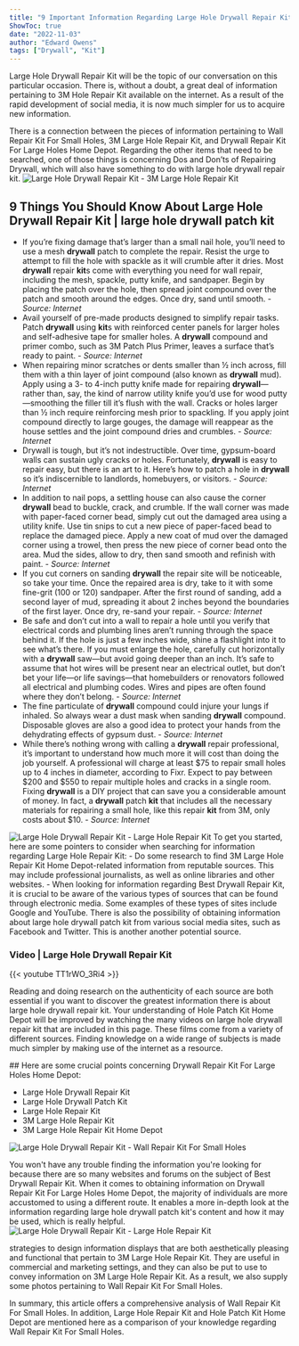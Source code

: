 ```yaml
---
title: "9 Important Information Regarding Large Hole Drywall Repair Kit"
ShowToc: true 
date: "2022-11-03"
author: "Edward Owens" 
tags: ["Drywall", "Kit"]
---
```


Large Hole Drywall Repair Kit will be the topic of our conversation on this particular occasion. There is, without a doubt, a great deal of information pertaining to 3M Hole Repair Kit available on the internet. As a result of the rapid development of social media, it is now much simpler for us to acquire new information.

There is a connection between the pieces of information pertaining to Wall Repair Kit For Small Holes, 3M Large Hole Repair Kit, and Drywall Repair Kit For Large Holes Home Depot. Regarding the other items that need to be searched, one of those things is concerning Dos and Don’ts of Repairing Drywall, which will also have something to do with large hole drywall repair kit.
<img loading="lazy" src="http://media.askbuild.com/legacy/702.jpg" onerror="this.onerror=null;this.src='https://blogger.googleusercontent.com/img/a/AVvXsEhe7F7TRXHtjiKvHb5vS7DmnxvpHiDyoYyYvm1nHB3Qp2_w3BnM6A2eq4v7FYxCC9bfZt3a9vIMtAYEKUiaDQbHMg-ViyGmRIj39MLp0bGFfgfYw1Dc9q_H-T0wiTm3l0Uq42dETrN9eC8aGJ9_IORZsxST1AcLR7np1koOfcc7tnHa4S8Mwz_xD9d0=s16000';" alt="Large Hole Drywall Repair Kit - 3M Large Hole Repair Kit" >

## 9 Things You Should Know About Large Hole Drywall Repair Kit | large hole drywall patch kit
-   If you’re fixing damage that’s larger than a small nail hole, you’ll need to use a mesh **drywall** patch to complete the repair. Resist the urge to attempt to fill the hole with spackle as it will crumble after it dries. Most **drywall** repair **kit**s come with everything you need for wall repair, including the mesh, spackle, putty knife, and sandpaper. Begin by placing the patch over the hole, then spread joint compound over the patch and smooth around the edges. Once dry, sand until smooth. - <cite>Source: Internet</cite>
-   Avail yourself of pre-made products designed to simplify repair tasks. Patch **drywall** using **kit**s with reinforced center panels for larger holes and self-adhesive tape for smaller holes. A **drywall** compound and primer combo, such as 3M Patch Plus Primer, leaves a surface that’s ready to paint. - <cite>Source: Internet</cite>
-   When repairing minor scratches or dents smaller than ½ inch across, fill them with a thin layer of joint compound (also known as **drywall** mud). Apply using a 3- to 4-inch putty knife made for repairing **drywall**—rather than, say, the kind of narrow utility knife you’d use for wood putty—smoothing the filler till it’s flush with the wall. Cracks or holes larger than ½ inch require reinforcing mesh prior to spackling. If you apply joint compound directly to large gouges, the damage will reappear as the house settles and the joint compound dries and crumbles. - <cite>Source: Internet</cite>
-   Drywall is tough, but it’s not indestructible. Over time, gypsum-board walls can sustain ugly cracks or holes. Fortunately, **drywall** is easy to repair easy, but there is an art to it. Here’s how to patch a hole in **drywall** so it’s indiscernible to landlords, homebuyers, or visitors. - <cite>Source: Internet</cite>
-   In addition to nail pops, a settling house can also cause the corner **drywall** bead to buckle, crack, and crumble. If the wall corner was made with paper-faced corner bead, simply cut out the damaged area using a utility knife. Use tin snips to cut a new piece of paper-faced bead to replace the damaged piece. Apply a new coat of mud over the damaged corner using a trowel, then press the new piece of corner bead onto the area. Mud the sides, allow to dry, then sand smooth and refinish with paint. - <cite>Source: Internet</cite>
-   If you cut corners on sanding **drywall** the repair site will be noticeable, so take your time. Once the repaired area is dry, take to it with some fine-grit (100 or 120) sandpaper. After the first round of sanding, add a second layer of mud, spreading it about 2 inches beyond the boundaries of the first layer. Once dry, re-sand your repair. - <cite>Source: Internet</cite>
-   Be safe and don’t cut into a wall to repair a hole until you verify that electrical cords and plumbing lines aren’t running through the space behind it. If the hole is just a few inches wide, shine a flashlight into it to see what’s there. If you must enlarge the hole, carefully cut horizontally with a **drywall** saw—but avoid going deeper than an inch. It’s safe to assume that hot wires will be present near an electrical outlet, but don’t bet your life—or life savings—that homebuilders or renovators followed all electrical and plumbing codes. Wires and pipes are often found where they don’t belong. - <cite>Source: Internet</cite>
-   The fine particulate of **drywall** compound could injure your lungs if inhaled. So always wear a dust mask when sanding **drywall** compound. Disposable gloves are also a good idea to protect your hands from the dehydrating effects of gypsum dust. - <cite>Source: Internet</cite>
-   While there’s nothing wrong with calling a **drywall** repair professional, it’s important to understand how much more it will cost than doing the job yourself. A professional will charge at least $75 to repair small holes up to 4 inches in diameter, according to Fixr. Expect to pay between $200 and $550 to repair multiple holes and cracks in a single room. Fixing **drywall** is a DIY project that can save you a considerable amount of money. In fact, a **drywall** patch **kit** that includes all the necessary materials for repairing a small hole, like this repair **kit** from 3M, only costs about $10. - <cite>Source: Internet</cite>


<img loading="lazy" src="https://tramexmeters.com/perch/resources/products/mrhiii-ndt-wood-w1064.jpg" onerror="this.onerror=null;this.src='https://blogger.googleusercontent.com/img/a/AVvXsEhe7F7TRXHtjiKvHb5vS7DmnxvpHiDyoYyYvm1nHB3Qp2_w3BnM6A2eq4v7FYxCC9bfZt3a9vIMtAYEKUiaDQbHMg-ViyGmRIj39MLp0bGFfgfYw1Dc9q_H-T0wiTm3l0Uq42dETrN9eC8aGJ9_IORZsxST1AcLR7np1koOfcc7tnHa4S8Mwz_xD9d0=s16000';" alt="Large Hole Drywall Repair Kit - Large Hole Repair Kit" >
To get you started, here are some pointers to consider when searching for information regarding Large Hole Repair Kit:
- Do some research to find 3M Large Hole Repair Kit Home Depot-related information from reputable sources. This may include professional journalists, as well as online libraries and other websites.
- When looking for information regarding Best Drywall Repair Kit, it is crucial to be aware of the various types of sources that can be found through electronic media. Some examples of these types of sites include Google and YouTube. There is also the possibility of obtaining information about large hole drywall patch kit from various social media sites, such as Facebook and Twitter. This is another another potential source.

### Video | Large Hole Drywall Repair Kit
{{< youtube TT1rWO_3Ri4 >}} 


Reading and doing research on the authenticity of each source are both essential if you want to discover the greatest information there is about large hole drywall repair kit.
Your understanding of Hole Patch Kit Home Depot will be improved by watching the many videos on large hole drywall repair kit that are included in this page. These films come from a variety of different sources. Finding knowledge on a wide range of subjects is made much simpler by making use of the internet as a resource.
<script async="async" data-cfasync="false" src="//normallydemandedalter.com/fe63df3c5408708b15d8dc3d9b206b31/invoke.js"></script>
<div id="container-fe63df3c5408708b15d8dc3d9b206b31"></div>
## Here are some crucial points concerning Drywall Repair Kit For Large Holes Home Depot:

- Large Hole Drywall Repair Kit
- Large Hole Drywall Patch Kit
- Large Hole Repair Kit
- 3M Large Hole Repair Kit
- 3M Large Hole Repair Kit Home Depot

 <img loading="lazy" src="https://external-preview.redd.it/NxPUE18lTXX9Y35I_S5j3taQNceOicqe1gLtXwxfun4.jpg?auto=webp&s=946f6a1238a810267eb47d845e66470d251a50b6" onerror="this.onerror=null;this.src='https://blogger.googleusercontent.com/img/a/AVvXsEhe7F7TRXHtjiKvHb5vS7DmnxvpHiDyoYyYvm1nHB3Qp2_w3BnM6A2eq4v7FYxCC9bfZt3a9vIMtAYEKUiaDQbHMg-ViyGmRIj39MLp0bGFfgfYw1Dc9q_H-T0wiTm3l0Uq42dETrN9eC8aGJ9_IORZsxST1AcLR7np1koOfcc7tnHa4S8Mwz_xD9d0=s16000';" alt="Large Hole Drywall Repair Kit - Wall Repair Kit For Small Holes" >

You won't have any trouble finding the information you're looking for because there are so many websites and forums on the subject of Best Drywall Repair Kit.
When it comes to obtaining information on Drywall Repair Kit For Large Holes Home Depot, the majority of individuals are more accustomed to using a different route. It enables a more in-depth look at the information regarding large hole drywall patch kit's content and how it may be used, which is really helpful.
<img loading="lazy" src="https://www.diychatroom.com/attachments/f101/568859d1567098249t-small-hole-wall-hole3.jpg" onerror="this.onerror=null;this.src='https://blogger.googleusercontent.com/img/a/AVvXsEhe7F7TRXHtjiKvHb5vS7DmnxvpHiDyoYyYvm1nHB3Qp2_w3BnM6A2eq4v7FYxCC9bfZt3a9vIMtAYEKUiaDQbHMg-ViyGmRIj39MLp0bGFfgfYw1Dc9q_H-T0wiTm3l0Uq42dETrN9eC8aGJ9_IORZsxST1AcLR7np1koOfcc7tnHa4S8Mwz_xD9d0=s16000';" alt="Large Hole Drywall Repair Kit - Large Hole Repair Kit" >

strategies to design information displays that are both aesthetically pleasing and functional that pertain to 3M Large Hole Repair Kit. They are useful in commercial and marketing settings, and they can also be put to use to convey information on 3M Large Hole Repair Kit. As a result, we also supply some photos pertaining to Wall Repair Kit For Small Holes.

In summary, this article offers a comprehensive analysis of Wall Repair Kit For Small Holes. In addition, Large Hole Repair Kit and Hole Patch Kit Home Depot are mentioned here as a comparison of your knowledge regarding Wall Repair Kit For Small Holes.

	

